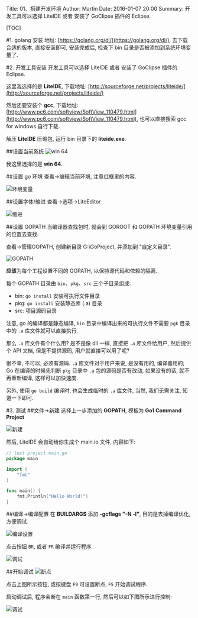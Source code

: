 Title: 01、搭建开发环境
Author: Martin
Date: 2016-01-07 20:00
Summary: 开发工具可以选择 LiteIDE 或者 安装了 GoClipse 插件的 Eclipse.

[TOC]

#1. golang 安装
地址: [https://golang.org/dl/](https://golang.org/dl/), 去下载合适的版本, 直接安装即可, 安装完成后, 检查下 bin 目录是否被添加到系统环境变量了.

#2. 开发工具安装
开发工具可以选择 LiteIDE 或者 安装了 GoClipse 插件的 Eclipse.

这里我选择的是 **LiteIDE**, 下载地址: [http://sourceforge.net/projects/liteide/](http://sourceforge.net/projects/liteide/)

然后还要安装个 **gcc**, 下载地址: [http://www.pc6.com/softview/SoftView_110479.html](http://www.pc6.com/softview/SoftView_110479.html), 也可以直接搜索  gcc for windows 自行下载.

解压 **LiteIDE** 压缩包, 运行 bin 目录下的 **liteide.exe**.

##设置当前系统
![win 64](http://i64.tinypic.com/10fxtg8.jpg)

我这里选择的是 **win 64**.

##设置 go 环境
查看\-\>编辑当前环境, 注意红框里的内容.

![环境变量](http://i63.tinypic.com/2rd7wgl.jpg)

##设置字体/缩进
查看\-\>选项\-\>LiteEditor

![缩进](http://blog.smallcpp.cn/theme/images/Golang/缩进.png)

##设置 GOPATH
当编译器查找包时, 就会到 GOROOT 和 GOPATH 环境变量引用的位置去查找.

查看->管理GOPATH, 创建新目录 G:\GoProject, 并添加到 "自定义目录".

![GOPATH](http://i66.tinypic.com/iopxyp.jpg)

**应该**为每个工程设置不同的 GOPATH, 以保持源代码和依赖的隔离.

每个 GOPATH 目录由 `bin`、`pkg`、`src` 三个子目录组成:

- bin: `go install` 安装可执行文件目录
- pkg: `go install` 安装静态库 (.a) 目录
- src: 项目源码目录

注意, go 的编译都是静态编译, `bin` 目录中编译出来的可执行文件不需要 `pgk` 目录中的 `.a` 库文件就可以直接执行.

那么 `.a` 库文件有个什么用? 是不是像 dll 一样, 直接把 `.a` 库文件给用户, 然后提供个 API 文档, 但是不提供源码, 用户就直接可以用了呢?

很不幸, 不可以, 必须有源码. `.a` 库文件对于用户来说, 是没有用的, 编译器用的; Go 在编译的时候先判断 `pkg` 目录中 `.a` 包的源码是否有改动, 如果没有的话, 就不再重新编译, 这样可以加快速度.

另外, 使用 `go build` 编译时, 也会生成临时的 `.a` 库文件, 当然, 我们无需关注, 知道一下即可.

#3. 测试
##文件->新建
选择上一步添加的 **GOPATH**, 模板为 **Go1 Command Project**

![新建](http://i68.tinypic.com/122koxf.jpg)

然后, LiteIDE 会自动给你生成个 main.io 文件, 内容如下:

```go
// test project main.go
package main

import (
    "fmt"
)

func main() {
    fmt.Println("Hello World!")
}
```

##编译->编译配置
在 **BUILDARGS** 添加 **-gcflags "-N -l"**, 目的是去掉编译优化, 方便调试.

![编译设置](http://i65.tinypic.com/vskpyq.jpg)

点击按钮 `BR`, 或者 `FR` 编译并运行程序.

![调试](http://i63.tinypic.com/2rvzslu.jpg)

##开始调试
![断点](http://blog.smallcpp.cn/theme/images/Golang/断点.png)

点击上图所示按钮, 或按键盘 `F9` 可设置断点, `F5` 开始调试程序.

启动调试后, 程序会断在 `main` 函数第一行, 然后可以如下图所示进行控制:

![调试](http://blog.smallcpp.cn/theme/images/Golang/调试.png)
